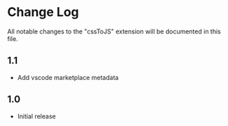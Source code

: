 # Change Log
All notable changes to the "cssToJS" extension will be documented in this file.

## 1.1
- Add vscode marketplace metadata

## 1.0
- Initial release